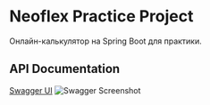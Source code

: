 # Neoflex Practice Project
Онлайн-калькулятор на Spring Boot для практики.

## API Documentation
[Swagger UI](http://localhost:8080/swagger-ui.html)
![Swagger Screenshot](swagger-screenshot.png)
